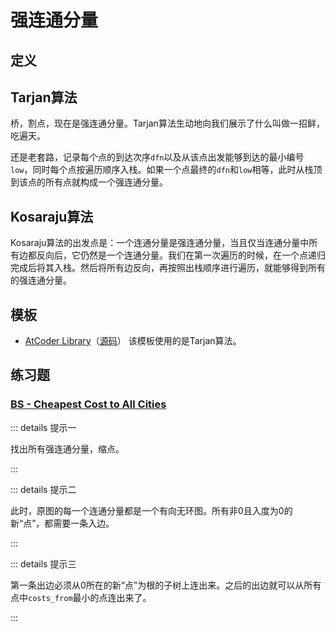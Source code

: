 # 强连通分量

## 定义

## Tarjan算法

桥，割点，现在是强连通分量。Tarjan算法生动地向我们展示了什么叫做一招鲜，吃遍天。

还是老套路，记录每个点的到达次序`dfn`以及从该点出发能够到达的最小编号`low`，同时每个点按遍历顺序入栈。如果一个点最终的`dfn`和`low`相等，此时从栈顶到该点的所有点就构成一个强连通分量。

## Kosaraju算法

Kosaraju算法的出发点是：一个连通分量是强连通分量，当且仅当连通分量中所有边都反向后，它仍然是一个连通分量。我们在第一次遍历的时候，在一个点递归完成后将其入栈。然后将所有边反向，再按照出栈顺序进行遍历，就能够得到所有的强连通分量。

## 模板

- [AtCoder Library](https://atcoder.github.io/ac-library/production/document_en/scc.html)（[源码](https://github.com/atcoder/ac-library/blob/master/atcoder/internal_scc.hpp)） 该模板使用的是Tarjan算法。

## 练习题

### [BS - Cheapest Cost to All Cities](https://binarysearch.com/problems/Cheapest-Cost-to-All-Cities)

::: details 提示一

找出所有强连通分量，缩点。

:::

::: details 提示二

此时，原图的每一个连通分量都是一个有向无环图。所有非0且入度为0的新“点”，都需要一条入边。

:::

::: details 提示三

第一条出边必须从0所在的新“点”为根的子树上连出来。之后的出边就可以从所有点中`costs_from`最小的点连出来了。

:::

<Utterances />
